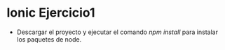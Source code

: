 # Ionic Ejercicio1

- Descargar el proyecto y ejecutar el comando *npm install* para instalar los paquetes de node.
